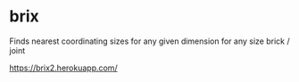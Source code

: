 # brix

Finds nearest coordinating sizes for any given dimension for any size brick / joint

https://brix2.herokuapp.com/
